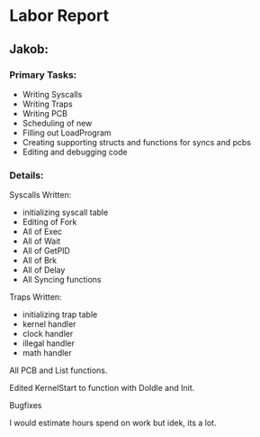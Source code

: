 # Labor Report
## Jakob:
### Primary Tasks:
- Writing Syscalls
- Writing Traps
- Writing PCB
- Scheduling of new 
- Filling out LoadProgram
- Creating supporting structs and functions for syncs and pcbs
- Editing and debugging code

### Details:
Syscalls Written:
- initializing syscall table
- Editing of Fork
- All of Exec
- All of Wait
- All of GetPID
- All of Brk
- All of Delay
- All Syncing functions

Traps Written:
- initializing trap table
- kernel handler
- clock handler
- illegal handler
- math handler

All PCB and List functions.

Edited KernelStart to function with DoIdle and Init.

Bugfixes

I would estimate hours spend on work but idek, its a lot.

